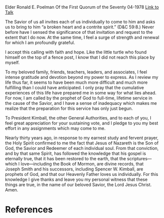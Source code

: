 Elder Ronald E. Poelman
Of the First Quorum of the Seventy
04-1978
[Link to Talk](https://www.churchofjesuschrist.org/study/general-conference/1978/04/i-did-not-reach-this-place-by-myself?lang=eng)

The Savior of us all invites each of us individually to come to him and asks us to bring to him “a broken heart and a contrite spirit.” (D&C 59:8.) Never before have I sensed the significance of that invitation and request to the extent that I do now. At the same time, I feel a surge of strength and renewal for which I am profoundly grateful.

I accept this calling with faith and hope. Like the little turtle who found himself on the top of a fence post, I know that I did not reach this place by myself.

To my beloved family, friends, teachers, leaders, and associates, I feel intense gratitude and devotion beyond my power to express. As I review my life thus far, it seems to have been much more difficult and much more fulfilling than I could have anticipated. I only pray that the cumulative experiences of this life have prepared me in some way for what lies ahead. For now, I am called by the prophet of God to full-time, lifetime service in the cause of the Savior, and I have a sense of inadequacy which makes me realize that the preparation for this service has only just begun.

To President Kimball, the other General Authorities, and to each of you, I feel great appreciation for your sustaining vote, and I pledge to you my best effort in any assignments which may come to me.

Nearly thirty years ago, in response to my earnest study and fervent prayer, the Holy Spirit confirmed to me the fact that Jesus of Nazareth is the Son of God, the Savior and Redeemer of each individual soul. From that conviction, and by that same Spirit, has followed the knowledge that his gospel is eternally true, that it has been restored to the earth, that the scriptures—which I love—including the Book of Mormon, are divine records, that Joseph Smith and his successors, including Spencer W. Kimball, are prophets of God, and that our Heavenly Father loves us individually. For this knowledge I give thanks and leave you my personal witness that these things are true, in the name of our beloved Savior, the Lord Jesus Christ. Amen.

# References
